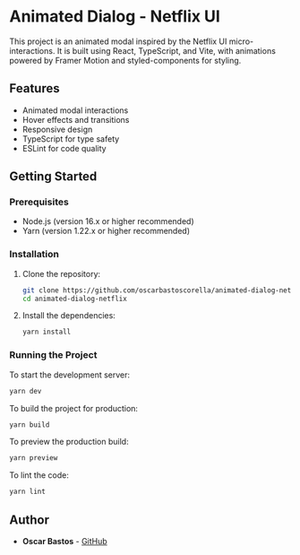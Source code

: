 # Animated Dialog - Netflix UI

This project is an animated modal inspired by the Netflix UI micro-interactions. It is built using React, TypeScript, and Vite, with animations powered by Framer Motion and styled-components for styling.

## Features

- Animated modal interactions
- Hover effects and transitions
- Responsive design
- TypeScript for type safety
- ESLint for code quality

## Getting Started

### Prerequisites

- Node.js (version 16.x or higher recommended)
- Yarn (version 1.22.x or higher recommended)

### Installation

1. Clone the repository:

   ```sh
   git clone https://github.com/oscarbastoscorella/animated-dialog-netflix
   cd animated-dialog-netflix
   ```

2. Install the dependencies:

   ```sh
   yarn install
   ```

### Running the Project

To start the development server:

```sh
yarn dev
```

To build the project for production:

```sh
yarn build
```

To preview the production build:

```sh
yarn preview
```

To lint the code:

```sh
yarn lint
```

## Author

- **Oscar Bastos** - [GitHub](https://github.com/oscarbastoscorella)

